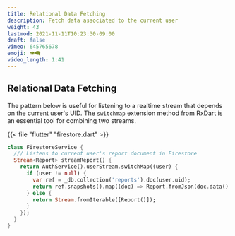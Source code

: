 ```yaml
---
title: Relational Data Fetching
description: Fetch data associated to the current user
weight: 43
lastmod: 2021-11-11T10:23:30-09:00
draft: false
vimeo: 645765678
emoji: 👁️‍🗨️
video_length: 1:41
---
```


## Relational Data Fetching

The pattern below is useful for listening to a realtime stream that depends on the current user's UID. The `switchmap` extension method from RxDart is an essential tool for combining two streams.

{{< file "flutter" "firestore.dart" >}}

```dart
class FirestoreService {
  /// Listens to current user's report document in Firestore
  Stream<Report> streamReport() {
    return AuthService().userStream.switchMap((user) {
      if (user != null) {
        var ref = _db.collection('reports').doc(user.uid);
        return ref.snapshots().map((doc) => Report.fromJson(doc.data()!));
      } else {
        return Stream.fromIterable([Report()]);
      }
    });
  }
}
```
